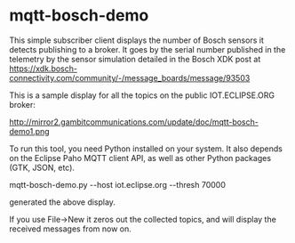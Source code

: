 # mqtt-bosch-demo

This simple subscriber client displays the number of Bosch sensors it detects publishing to a broker. It goes by the serial number published in the telemetry by the sensor simulation detailed in the
Bosch XDK post at https://xdk.bosch-connectivity.com/community/-/message_boards/message/93503

This is a sample display for all the topics on the public IOT.ECLIPSE.ORG broker: 

http://mirror2.gambitcommunications.com/update/doc/mqtt-bosch-demo1.png



To run this tool, you need Python installed on your system. It also depends on the Eclipse Paho MQTT client API, as well as other Python packages (GTK, JSON, etc).

mqtt-bosch-demo.py --host iot.eclipse.org --thresh 70000

generated the above display.

If you use File->New it zeros out the collected topics, and will display the received messages from now on. 
